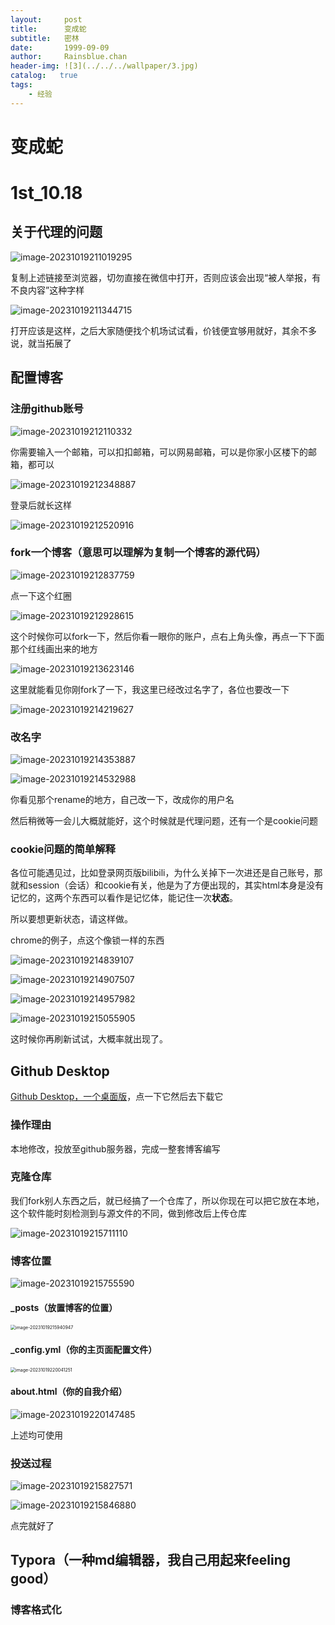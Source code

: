 ```yaml
---
layout:     post
title:      变成蛇
subtitle:   密林
date:       1999-09-09
author:     Rainsblue.chan
header-img: ![3](../../../wallpaper/3.jpg)
catalog:   true
tags:
    - 经验
---
```


# 变成蛇

# 1st_10.18

## 关于代理的问题

![image-20231019211019295](https://cdn.jsdelivr.net/gh/rainsbluechan/blogimage@main/img/202310192132983.png)

复制上述链接至浏览器，切勿直接在微信中打开，否则应该会出现“被人举报，有不良内容”这种字样

![image-20231019211344715](https://cdn.jsdelivr.net/gh/rainsbluechan/blogimage@main/img/202310192132974.png)

打开应该是这样，之后大家随便找个机场试试看，价钱便宜够用就好，其余不多说，就当拓展了

## 配置博客

### 注册github账号

![image-20231019212110332](https://cdn.jsdelivr.net/gh/rainsbluechan/blogimage@main/img/202310192132235.png)

你需要输入一个邮箱，可以扣扣邮箱，可以网易邮箱，可以是你家小区楼下的邮箱，都可以

![image-20231019212348887](https://cdn.jsdelivr.net/gh/rainsbluechan/blogimage@main/img/202310192132898.png)

登录后就长这样

![image-20231019212520916](https://cdn.jsdelivr.net/gh/rainsbluechan/blogimage@main/img/202310192132501.png)

### fork一个博客（意思可以理解为复制一个博客的源代码）

![image-20231019212837759](https://cdn.jsdelivr.net/gh/rainsbluechan/blogimage@main/img/202310192132997.png)

点一下这个红圈

![image-20231019212928615](https://cdn.jsdelivr.net/gh/rainsbluechan/blogimage@main/img/202310192133714.png)

这个时候你可以fork一下，然后你看一眼你的账户，点右上角头像，再点一下下面那个红线画出来的地方

![image-20231019213623146](https://cdn.jsdelivr.net/gh/rainsbluechan/blogimage@main/img/202310192136716.png)

这里就能看见你刚fork了一下，我这里已经改过名字了，各位也要改一下

![image-20231019214219627](https://cdn.jsdelivr.net/gh/rainsbluechan/blogimage@main/img/202310192142228.png)

### 改名字

![image-20231019214353887](https://cdn.jsdelivr.net/gh/rainsbluechan/blogimage@main/img/202310192143391.png)

![image-20231019214532988](https://cdn.jsdelivr.net/gh/rainsbluechan/blogimage@main/img/202310192145968.png)

你看见那个rename的地方，自己改一下，改成你的用户名

然后稍微等一会儿大概就能好，这个时候就是代理问题，还有一个是cookie问题

### cookie问题的简单解释

各位可能遇见过，比如登录网页版bilibili，为什么关掉下一次进还是自己账号，那就和session（会话）和cookie有关，他是为了方便出现的，其实html本身是没有记忆的，这两个东西可以看作是记忆体，能记住一次**状态**。

所以要想更新状态，请这样做。

chrome的例子，点这个像锁一样的东西

![image-20231019214839107](https://cdn.jsdelivr.net/gh/rainsbluechan/blogimage@main/img/202310192148704.png)

![image-20231019214907507](https://cdn.jsdelivr.net/gh/rainsbluechan/blogimage@main/img/202310192149773.png)

![image-20231019214957982](https://cdn.jsdelivr.net/gh/rainsbluechan/blogimage@main/img/202310192150922.png)

![image-20231019215055905](https://cdn.jsdelivr.net/gh/rainsbluechan/blogimage@main/img/202310192150560.png)

这时候你再刷新试试，大概率就出现了。

## Github Desktop

[Github Desktop，一个桌面版](https://desktop.github.com/)，点一下它然后去下载它

### 操作理由

本地修改，投放至github服务器，完成一整套博客编写

### 克隆仓库

我们fork别人东西之后，就已经搞了一个仓库了，所以你现在可以把它放在本地，这个软件能时刻检测到与源文件的不同，做到修改后上传仓库

![image-20231019215711110](https://cdn.jsdelivr.net/gh/rainsbluechan/blogimage@main/img/202310192157777.png)

### 博客位置

![image-20231019215755590](https://cdn.jsdelivr.net/gh/rainsbluechan/blogimage@main/img/202310192157654.png)

#### _posts（放置博客的位置）

<img src="https://cdn.jsdelivr.net/gh/rainsbluechan/blogimage@main/img/202310192159387.png" alt="image-20231019215940947" style="zoom:50%;" />

#### _config.yml（你的主页面配置文件）

<img src="https://cdn.jsdelivr.net/gh/rainsbluechan/blogimage@main/img/202310192200323.png" alt="image-20231019220041251" style="zoom:50%;" />

#### about.html（你的自我介绍）

![image-20231019220147485](https://cdn.jsdelivr.net/gh/rainsbluechan/blogimage@main/img/202310192201732.png)

上述均可使用

### 投送过程

![image-20231019215827571](https://cdn.jsdelivr.net/gh/rainsbluechan/blogimage@main/img/202310192158020.png)

![image-20231019215846880](https://cdn.jsdelivr.net/gh/rainsbluechan/blogimage@main/img/202310192158809.png)

点完就好了

## Typora（一种md编辑器，我自己用起来feeling good）

### 博客格式化
